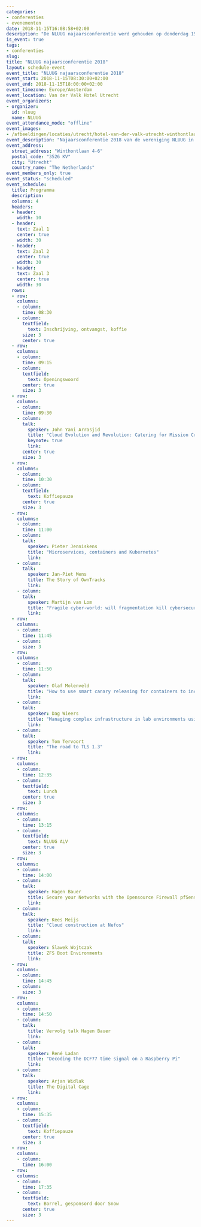 ```yaml
---
categories:
- conferenties
- evenementen
date: 2018-11-15T16:08:58+02:00
description: "De NLUUG najaarsconferentie werd gehouden op donderdag 15 november 2018 in het Van der Valk Hotel Utrecht."
is_event: true
tags:
- conferenties
slug:
title: "NLUUG najaarsconferentie 2018"
layout: schedule-event
event_title: "NLUUG najaarsconferentie 2018"
event_start: 2018-11-15T08:30:00+02:00
event_end: 2018-11-15T18:00:00+02:00
event_timezone: Europe/Amsterdam
event_location: Van der Valk Hotel Utrecht
event_organizers:
- organizer:
  id: nluug
  name: NLUUG
event_attendance_mode: "offline"
event_images:
- /afbeeldingen/locaties/utrecht/hotel-van-der-valk-utrecht-winthontlaan.jpg
event_description: "Najaarsconferentie 2018 van de vereniging NLUUG in het Van der Valk Hotel te Utrecht"
event_address:
  street_address: "Winthontlaan 4-6"
  postal_code: "3526 KV"
  city: "Utrecht"
  country_name: "The Netherlands"
event_members_only: true
event_status: "scheduled"
event_schedule:
  title: Programma
  description: 
  columns: 4
  headers:
  - header:
    width: 10
  - header:
    text: Zaal 1
    center: true
    width: 30
  - header:
    text: Zaal 2
    center: true
    width: 30
  - header:
    text: Zaal 3
    center: true
    width: 30
  rows:
  - row:
    columns:
    - column:
      time: 08:30
    - column:
      textfield:
        text: Inschrijving, ontvangst, koffie
      size: 3
      center: true
  - row:
    columns:
    - column:
      time: 09:15
    - column:
      textfield:
        text: Openingswoord
      center: true
      size: 3
  - row:
    columns:
    - column:
      time: 09:30
    - column:
      talk:
        speaker: John Yani Arrasjid
        title: "Cloud Evolution and Revolution: Catering for Mission Critical Workloads"
        keynote: true
        link: 
      center: true
      size: 3
  - row:
    columns:
    - column:
      time: 10:30
    - column:
      textfield:
        text: Koffiepauze
      center: true
      size: 3
  - row:
    columns:
    - column:
      time: 11:00
    - column:
      talk:
        speaker: Pieter Jenniskens
        title: "Microservices, containers and Kubernetes"
        link: 
    - column:
      talk:
        speaker: Jan-Piet Mens
        title: The Story of OwnTracks
        link: 
    - column:
      talk:
        speaker: Martijn van Lom
        title: "Fragile cyber-world: will fragmentation kill cybersecurity?"
        link: 
  - row:
    columns:
    - column:
      time: 11:45
    - column:
      size: 3
  - row:
    columns:
    - column:
      time: 11:50
    - column:
      talk:
        speaker: Olaf Molenveld
        title: "How to use smart canary releasing for containers to increase velocity and reduce issues"
        link: 
    - column:
      talk:
        speaker: Dag Wieers
        title: "Managing complex infrastructure in lab environments using Ansible"
        link: 
    - column:
      talk:
        speaker: Tom Tervoort
        title: "The road to TLS 1.3"
        link: 
  - row:
    columns:
    - column:
      time: 12:35
    - column:
      textfield:
        text: Lunch
      center: true
      size: 3
  - row:
    columns:
    - column:
      time: 13:15
    - column:
      textfield:
        text: NLUUG ALV
      center: true
      size: 3
  - row:
    columns:
    - column:
      time: 14:00
    - column:
      talk:
        speaker: Hagen Bauer
        title: Secure your Networks with the Opensource Firewall pfSense
        link:    
    - column:
      talk:
        speaker: Kees Meijs
        title: "Cloud construction at Nefos"
        link: 
    - column:
      talk:
        speaker: Slawek Wojtczak
        title: ZFS Boot Environments
        link: 
  - row:
    columns:
    - column:
      time: 14:45
    - column:
      size: 3
  - row:
    columns:
    - column:
      time: 14:50
    - column:
      talk:
        title: Vervolg talk Hagen Bauer
        link:
    - column:    
      talk:
        speaker: René Ladan
        title: "Decoding the DCF77 time signal on a Raspberry Pi"
        link: 
    - column:
      talk:
        speaker: Arjan Widlak
        title: The Digital Cage
        link: 
  - row:
    columns:
    - column:
      time: 15:35
    - column:
      textfield:
        text: Koffiepauze
      center: true
      size: 3
  - row:
    columns:
    - column:
      time: 16:00
  - row:
    columns:
    - column:
      time: 17:35
    - column:
      textfield:
        text: Borrel, gesponsord door Snow
      center: true
      size: 3
---
```

